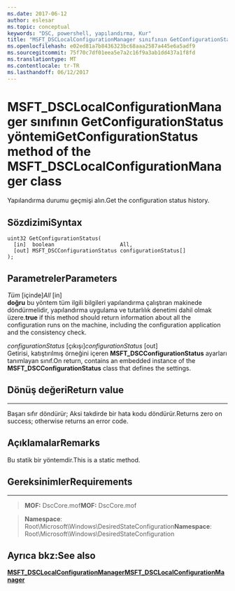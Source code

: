 ```yaml
---
ms.date: 2017-06-12
author: eslesar
ms.topic: conceptual
keywords: "DSC, powershell, yapılandırma, Kur"
title: "MSFT_DSCLocalConfigurationManager sınıfının GetConfigurationStatus yöntemi"
ms.openlocfilehash: e02ed81a7b8436323bc68aaa2587a445e6a5adf9
ms.sourcegitcommit: 75f70c7df01eea5e7a2c16f9a3ab1dd437a1f8fd
ms.translationtype: MT
ms.contentlocale: tr-TR
ms.lasthandoff: 06/12/2017
---
```

# <a name="getconfigurationstatus-method-of-the-msftdsclocalconfigurationmanager-class"></a><span data-ttu-id="71486-103">MSFT_DSCLocalConfigurationManager sınıfının GetConfigurationStatus yöntemi</span><span class="sxs-lookup"><span data-stu-id="71486-103">GetConfigurationStatus method of the MSFT_DSCLocalConfigurationManager class</span></span>

<span data-ttu-id="71486-104">Yapılandırma durumu geçmişi alın.</span><span class="sxs-lookup"><span data-stu-id="71486-104">Get the configuration status history.</span></span>

<a name="syntax"></a><span data-ttu-id="71486-105">Sözdizimi</span><span class="sxs-lookup"><span data-stu-id="71486-105">Syntax</span></span>
------

```mof
uint32 GetConfigurationStatus(
  [in]  boolean                     All,
  [out] MSFT_DSCConfigurationStatus configurationStatus[]
);
```

<a name="parameters"></a><span data-ttu-id="71486-106">Parametreler</span><span class="sxs-lookup"><span data-stu-id="71486-106">Parameters</span></span>
----------

<span data-ttu-id="71486-107">*Tüm* \[içinde\]</span><span class="sxs-lookup"><span data-stu-id="71486-107">*All* \[in\]</span></span>  
<span data-ttu-id="71486-108">**doğru** bu yöntem tüm ilgili bilgileri yapılandırma çalıştıran makinede döndürmelidir, yapılandırma uygulama ve tutarlılık denetimi dahil olmak üzere.</span><span class="sxs-lookup"><span data-stu-id="71486-108">**true** if this method should return information about all the configuration runs on the machine, including the configuration application and the consistency check.</span></span>

<span data-ttu-id="71486-109">*configurationStatus* \[çıkışı\]</span><span class="sxs-lookup"><span data-stu-id="71486-109">*configurationStatus* \[out\]</span></span>  
<span data-ttu-id="71486-110">Getirisi, katıştırılmış örneğini içeren **MSFT_DSCConfigurationStatus** ayarları tanımlayan sınıf.</span><span class="sxs-lookup"><span data-stu-id="71486-110">On return, contains an embedded instance of the **MSFT_DSCConfigurationStatus** class that defines the settings.</span></span>

## <a name="return-value"></a><span data-ttu-id="71486-111">Dönüş değeri</span><span class="sxs-lookup"><span data-stu-id="71486-111">Return value</span></span>
------------

<span data-ttu-id="71486-112">Başarı sıfır döndürür; Aksi takdirde bir hata kodu döndürür.</span><span class="sxs-lookup"><span data-stu-id="71486-112">Returns zero on success; otherwise returns an error code.</span></span>

## <a name="remarks"></a><span data-ttu-id="71486-113">Açıklamalar</span><span class="sxs-lookup"><span data-stu-id="71486-113">Remarks</span></span>

<span data-ttu-id="71486-114">Bu statik bir yöntemdir.</span><span class="sxs-lookup"><span data-stu-id="71486-114">This is a static method.</span></span>

## <a name="requirements"></a><span data-ttu-id="71486-115">Gereksinimler</span><span class="sxs-lookup"><span data-stu-id="71486-115">Requirements</span></span>
------------
><span data-ttu-id="71486-116">**MOF:** DscCore.mof</span><span class="sxs-lookup"><span data-stu-id="71486-116">**MOF:** DscCore.mof</span></span>

><span data-ttu-id="71486-117">**Namespace**: Root\Microsoft\Windows\DesiredStateConfiguration</span><span class="sxs-lookup"><span data-stu-id="71486-117">**Namespace**: Root\Microsoft\Windows\DesiredStateConfiguration</span></span>


## <a name="see-also"></a><span data-ttu-id="71486-118">Ayrıca bkz:</span><span class="sxs-lookup"><span data-stu-id="71486-118">See also</span></span>


[<span data-ttu-id="71486-119">**MSFT_DSCLocalConfigurationManager**</span><span class="sxs-lookup"><span data-stu-id="71486-119">**MSFT_DSCLocalConfigurationManager**</span></span>](msft-dsclocalconfigurationmanager.md)


 

 



